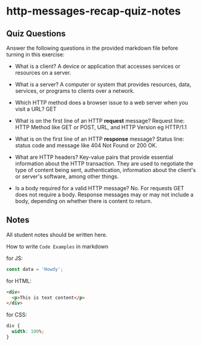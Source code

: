 # http-messages-recap-quiz-notes

## Quiz Questions

Answer the following questions in the provided markdown file before turning in this exercise:

- What is a client?
  A device or application that accesses services or resources on a server.

- What is a server?
  A computer or system that provides resources, data, services, or programs to clients over a network.

- Which HTTP method does a browser issue to a web server when you visit a URL?
  GET

- What is on the first line of an HTTP **request** message?
  Request line: HTTP Method like GET or POST, URL, and HTTP Version eg HTTP/1.1

- What is on the first line of an HTTP **response** message?
  Status line: status code and message like 404 Not Found or 200 OK.

- What are HTTP headers?
  Key-value pairs that provide essential information about the HTTP transaction. They are used to negotiate the type of content being sent, authentication, information about the client's or server's software, among other things.

- Is a body required for a valid HTTP message?
  No. For requests GET does not require a body. Response messages may or may not include a body, depending on whether there is content to return.

## Notes

All student notes should be written here.

How to write `Code Examples` in markdown

for JS:

```javascript
const data = 'Howdy';
```

for HTML:

```html
<div>
  <p>This is text content</p>
</div>
```

for CSS:

```css
div {
  width: 100%;
}
```
